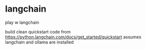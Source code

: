 # langchain
play w langchain


build clean quickstart code from https://python.langchain.com/docs/get_started/quickstart
assumes langchain and ollama are installed
